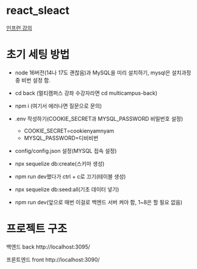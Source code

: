 # react_sleact

[인프런 강의](https://www.inflearn.com/course/%ED%81%B4%EB%A1%A0%EC%BD%94%EB%94%A9-%EC%8B%A4%EC%8B%9C%EA%B0%84%EC%B1%84%ED%8C%85/dashboard)

# 초기 세팅 방법

- node 16버전(14나 17도 괜찮음)과 MySQL을 미리 설치하기, mysql은 설치과정 중 비번 설정 함.
- cd back (멀티캠퍼스 강좌 수강자라면 cd multicampus-back)
- npm i (여기서 에러나면 질문으로 문의)
- .env 작성하기(COOKIE_SECRET과 MYSQL_PASSWORD 비밀번호 설정)

  - COOKIE_SECRET=cookienyamnyam
  - MYSQL_PASSWORD=디비비번

- config/config.json 설정(MYSQL 접속 설정)
- npx sequelize db:create(스키마 생성)
- npm run dev했다가 ctrl + c로 끄기(테이블 생성)
- npx sequelize db:seed:all(기초 데이터 넣기)
- npm run dev(앞으로 매번 이걸로 백엔드 서버 켜야 함, 1~8은 할 필요 없음)

# 프로젝트 구조

백엔드
back
http://localhost:3095/

프론트엔드
front
http://localhost:3090/
